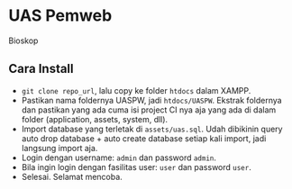 # UAS Pemweb
Bioskop

## Cara Install
* `git clone repo_url`, lalu copy ke folder `htdocs` dalam XAMPP.
* Pastikan nama foldernya UASPW, jadi `htdocs/UASPW`. Ekstrak foldernya dan pastikan yang ada cuma isi project CI nya aja yang ada di dalam folder (application, assets, system, dll).
* Import database yang terletak di `assets/uas.sql`. Udah dibikinin query auto drop database + auto create database setiap kali import, jadi langsung import aja.
* Login dengan username: `admin` dan password `admin`.
* Bila ingin login dengan fasilitas user: `user` dan password `user`.
* Selesai. Selamat mencoba.